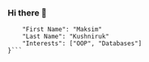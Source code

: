 ### Hi there 👋

<!--
**Reiysher/Reiysher** is a ✨ _special_ ✨ repository because its `README.md` (this file) appears on your GitHub profile.

Here are some ideas to get you started:

- 🔭 I’m currently working on ...
- 🌱 I’m currently learning ...
- 👯 I’m looking to collaborate on ...
- 🤔 I’m looking for help with ...
- 💬 Ask me about ...
- 📫 How to reach me: ...
- 😄 Pronouns: ...
- ⚡ Fun fact: ...
-->

```{
    "First Name": "Maksim"
    "Last Name": "Kushniruk"
    "Interests": ["OOP", "Databases"]    
}```
